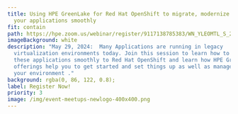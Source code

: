 ```yaml
---
title: Using HPE GreenLake for Red Hat OpenShift to migrate, modernize and run
  your applications smoothly
fit: contain
path: https://hpe.zoom.us/webinar/register/9117138785383/WN_YLEOMTL_S_27I6pqgAdVxg
imageBackground: white
description: "May 29, 2024:  Many Applications are running in legacy
  virtualization environments today. Join this session to learn how to migrate
  these applications smoothly to Red Hat OpenShift and learn how HPE GreenLake
  offerings help you to get started and set things up as well as manage and run
  your environment ."
background: rgba(0, 86, 122, 0.8);
label: Register Now!
priority: 3
image: /img/event-meetups-newlogo-400x400.png
---
```

